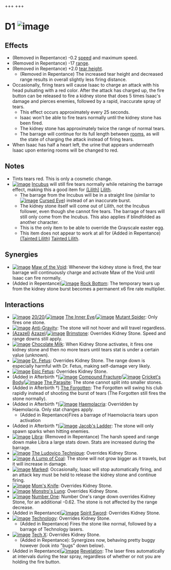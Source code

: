 +++
+++

 # D1 ![image](/image/D1.png) 


Effects
---------


* (Removed in Repentance) -0.2 [speed](/wiki/Speed "Speed") and maximum speed.
* (Removed in Repentance) -17 [range](/wiki/Range "Range").
* (Removed in Repentance) +2.0 [tear height](/wiki/Tear_height "Tear height").
	+ (Removed in Repentance) The increased tear height and decreased range results in overall slightly less firing distance.
* Occasionally, firing tears will cause Isaac to charge an attack with his head pulsating with a red color. After the attack has charged up, the fire button can be released to fire a kidney stone that does 5 times Isaac's damage and pierces enemies, followed by a rapid, inaccurate spray of tears.
	+ This effect occurs approximately every 25 seconds.
	+ Isaac won't be able to fire tears normally until the kidney stone has been fired.
	+ The kidney stone has approximately twice the range of normal tears.
	+ The barrage will continue for its full length between [rooms](/wiki/Room "Room"), as will the state of charging the attack instead of firing tears.
* When Isaac has half a heart left, the urine that appears underneath Isaac upon entering rooms will be changed to red.


Notes
-------


* Tints tears red. This is only a cosmetic change.
* [![image](/image/Incubus.png)](/wiki/Incubus "Incubus") [Incubus](/wiki/Incubus "Incubus") will still fire tears normally while retaining the barrage effect, making this a good item for  [(Lilith)](/wiki/Lilith "Lilith") [Lilith](/wiki/Lilith "Lilith").
	+ The barrage from the Incubus will be in a straight line (similar to [![image](/image/Cursed_Eye.png)](/wiki/Cursed_Eye "Cursed Eye") [Cursed Eye](/wiki/Cursed_Eye "Cursed Eye")) instead of an inaccurate burst.
	+ The kidney stone itself will come out of Lilith, not the Incubus follower, even though she cannot fire tears. The barrage of tears will still only come from the Incubus. This also applies if blindfolded as another character.
	+ This is the only item to be able to override the Grayscale easter egg.
	+ This item does not appear to work at all for (Added in Repentance)  [(Tainted Lilith)](/wiki/Tainted_Lilith "Tainted Lilith") [Tainted Lilith](/wiki/Tainted_Lilith "Tainted Lilith").


Synergies
-----------


* [![image](/image/Maw_of_the_Void.png)](/wiki/Maw_of_the_Void "Maw of the Void") [Maw of the Void](/wiki/Maw_of_the_Void "Maw of the Void"): Whenever the kidney stone is fired, the tear barrage will continuously charge and activate Maw of the Void until Isaac can fire normally.
* (Added in Repentance)[![image](/image/Rock_Bottom.png)](/wiki/Rock_Bottom "Rock Bottom") [Rock Bottom](/wiki/Rock_Bottom "Rock Bottom"): The temporary tears up from the kidney stone burst becomes a permanent x6 fire rate multiplier.


Interactions
--------------


* [![image](/image/20/20.png)](/wiki/20/20 "20/20") [20/20](/wiki/20/20 "20/20")/[![image](/image/The_Inner_Eye.png)](/wiki/The_Inner_Eye "The Inner Eye") [The Inner Eye](/wiki/The_Inner_Eye "The Inner Eye")/[![image](/image/Mutant_Spider.png)](/wiki/Mutant_Spider "Mutant Spider") [Mutant Spider](/wiki/Mutant_Spider "Mutant Spider"): Only fires one stone.
* [![image](/image/Anti-Gravity.png)](/wiki/Anti-Gravity "Anti-Gravity") [Anti-Gravity](/wiki/Anti-Gravity "Anti-Gravity"): The stone will not hover and will travel regardless.
* [(Azazel)](/wiki/Azazel "Azazel") [Azazel](/wiki/Azazel "Azazel")/[![image](/image/Brimstone.png)](/wiki/Brimstone "Brimstone") [Brimstone](/wiki/Brimstone "Brimstone"): Overrides Kidney Stone. Speed and range downs still apply.
* [![image](/image/Chocolate_Milk.png)](/wiki/Chocolate_Milk "Chocolate Milk") [Chocolate Milk](/wiki/Chocolate_Milk "Chocolate Milk"): When Kidney Stone activates, it fires one kidney stone and then no more tears until tears stat is under a certain value (unknown).
* [![image](/image/Dr._Fetus.png)](/wiki/Dr._Fetus "Dr. Fetus") [Dr. Fetus](/wiki/Dr._Fetus "Dr. Fetus"): Overrides Kidney Stone. The range down is especially harmful with Dr. Fetus, making self-damage very likely.
* [![image](/image/Epic_Fetus.png)](/wiki/Epic_Fetus "Epic Fetus") [Epic Fetus](/wiki/Epic_Fetus "Epic Fetus"): Overrides Kidney Stone.
* (Added in Afterbirth †)[![image](/image/Compound_Fracture.png)](/wiki/Compound_Fracture "Compound Fracture") [Compound Fracture](/wiki/Compound_Fracture "Compound Fracture")/[![image](/image/Cricket%27s_Body.png)](/wiki/Cricket%27s_Body "Cricket's Body") [Cricket's Body](/wiki/Cricket%27s_Body "Cricket's Body")/[![image](/image/The_Parasite.png)](/wiki/The_Parasite "The Parasite") [The Parasite](/wiki/The_Parasite "The Parasite"): The stone cannot split into smaller stones.
* (Added in Afterbirth †) [The Forgotten](/wiki/The_Forgotten "The Forgotten"): The Forgotten will swing his club rapidly instead of shooting the burst of tears (The Forgotten still fires the stone normally).
* (Added in Afterbirth †)[![image](/image/Haemolacria.png)](/wiki/Haemolacria "Haemolacria") [Haemolacria](/wiki/Haemolacria "Haemolacria"): Overridden by Haemolacria. Only stat changes apply.
	+ (Added in Repentance)Fires a barrage of Haemolacria tears upon activation
* (Added in Afterbirth †)[![image](/image/Jacob%27s_Ladder.png)](/wiki/Jacob%27s_Ladder "Jacob's Ladder") [Jacob's Ladder](/wiki/Jacob%27s_Ladder "Jacob's Ladder"): The stone will only spawn sparks when hitting enemies.
* [![image](/image/Libra.png)](/wiki/Libra "Libra") [Libra](/wiki/Libra "Libra"): (Removed in Repentance) The harsh speed and range down make Libra a large stats down. Stats are increased during the barrage.
* [![image](/image/The_Ludovico_Technique.png)](/wiki/The_Ludovico_Technique "The Ludovico Technique") [The Ludovico Technique](/wiki/The_Ludovico_Technique "The Ludovico Technique"): Overrides Kidney Stone.
* [![image](/image/A_Lump_of_Coal.png)](/wiki/A_Lump_of_Coal "A Lump of Coal") [A Lump of Coal](/wiki/A_Lump_of_Coal "A Lump of Coal"): The stone will not grow bigger as it travels, but it will increase in damage.
* [![image](/image/Marked.png)](/wiki/Marked "Marked") [Marked](/wiki/Marked "Marked"): Occasionally, Isaac will stop automatically firing, and an attack key must be held to release the kidney stone and continue firing.
* [![image](/image/Mom%27s_Knife.png)](/wiki/Mom%27s_Knife "Mom's Knife") [Mom's Knife](/wiki/Mom%27s_Knife "Mom's Knife"): Overrides Kidney Stone.
* [![image](/image/Monstro%27s_Lung.png)](/wiki/Monstro%27s_Lung "Monstro's Lung") [Monstro's Lung](/wiki/Monstro%27s_Lung "Monstro's Lung"): Overrides Kidney Stone.
* [![image](/image/Number_One.png)](/wiki/Number_One "Number One") [Number One](/wiki/Number_One "Number One"): Number One's range down overrides Kidney Stone, for an additional -0.62. The stone is not affected by the range decrease.
* (Added in Repentance)[![image](/image/Spirit_Sword.png)](/wiki/Spirit_Sword "Spirit Sword") [Spirit Sword](/wiki/Spirit_Sword "Spirit Sword"): Overrides Kidney Stone.
* [![image](/image/Technology.png)](/wiki/Technology "Technology") [Technology](/wiki/Technology "Technology"): Overrides Kidney Stone.
	+ (Added in Repentance) Fires the stone like normal, followed by a barrage of Technology lasers.
* [![image](/image/Tech_X.png)](/wiki/Tech_X "Tech X") [Tech X](/wiki/Tech_X "Tech X"): Overrides Kidney Stone.
	+ (Added in Repentance): Synergizes now, behaving pretty buggy however (look into "bugs" down below).
* (Added in Repentance)[![image](/image/Revelation.png)](/wiki/Revelation "Revelation") [Revelation](/wiki/Revelation "Revelation"): The laser fires automatically at intervals during the tear spray, regardless of whether or not you are holding the fire button.



